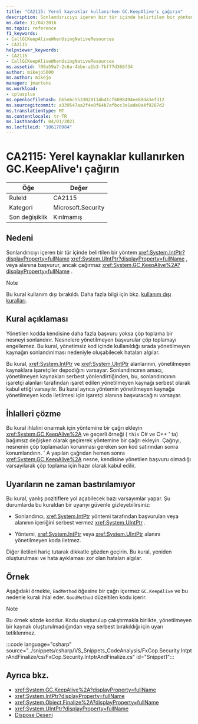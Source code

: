 ```yaml
---
title: "CA2115: Yerel kaynaklar kullanırken GC.KeepAlive'ı çağırın"
description: Sonlandırıcıyı içeren bir tür içinde belirtilen bir yöntem, System. IntPtr veya System. UIntPtr alanına başvurur ancak System. GC. KeepAlive çağırmaz.
ms.date: 11/04/2016
ms.topic: reference
f1_keywords:
- CallGCKeepAliveWhenUsingNativeResources
- CA2115
helpviewer_keywords:
- CA2115
- CallGCKeepAliveWhenUsingNativeResources
ms.assetid: f00a59a7-2c6a-4bbe-a1b3-7bf77d366f34
author: mikejo5000
ms.author: mikejo
manager: jmartens
ms.workload:
- cplusplus
ms.openlocfilehash: bb5ebc5533028114b41cf6098494ee88da3ef312
ms.sourcegitcommit: a339547aa2f4e0f64b7afbcc3e1ade0a4f9287d2
ms.translationtype: MT
ms.contentlocale: tr-TR
ms.lasthandoff: 04/01/2021
ms.locfileid: "106170984"
---
```

# <a name="ca2115-call-gckeepalive-when-using-native-resources"></a>CA2115: Yerel kaynaklar kullanırken GC.KeepAlive'ı çağırın

|Öğe|Değer|
|-|-|
|RuleId|CA2115|
|Kategori|Microsoft.Security|
|Son değişiklik|Kırılmamış|

## <a name="cause"></a>Nedeni
Sonlandırıcıyı içeren bir tür içinde belirtilen bir yöntem <xref:System.IntPtr?displayProperty=fullName> <xref:System.UIntPtr?displayProperty=fullName> , veya alanına başvurur, ancak çağırmaz <xref:System.GC.KeepAlive%2A?displayProperty=fullName> .

> [!NOTE]
> Bu kural kullanım dışı bırakıldı. Daha fazla bilgi için bkz. [kullanım dışı kuralları](fxcop-unported-deprecated-rules.md).

## <a name="rule-description"></a>Kural açıklaması

Yönetilen kodda kendisine daha fazla başvuru yoksa çöp toplama bir nesneyi sonlandırır. Nesnelere yönetilmeyen başvurular çöp toplamayı engellemez. Bu kural, yönetimsiz kod içinde kullanıldığı sırada yönetilmeyen kaynağın sonlandırılması nedeniyle oluşabilecek hataları algılar.

Bu kural, <xref:System.IntPtr> ve <xref:System.UIntPtr> alanlarının, yönetilmeyen kaynaklara işaretçiler depodığını varsayar. Sonlandırıcının amacı, yönetilmeyen kaynakları serbest yönlendirtiğinden, bu, sonlandırıcının işaretçi alanları tarafından işaret edilen yönetilmeyen kaynağı serbest olarak kabul ettiği varsayılır. Bu kural ayrıca yöntemin yönetilmeyen kaynağa yönetilmeyen koda iletilmesi için işaretçi alanına başvuracağını varsayar.

## <a name="how-to-fix-violations"></a>İhlalleri çözme

Bu kural ihlalini onarmak için yöntemine bir çağrı ekleyin <xref:System.GC.KeepAlive%2A> ve geçerli örneği ( `this` C# ve C++ ' ta) bağımsız değişken olarak geçirerek yöntemine bir çağrı ekleyin. Çağrıyı, nesnenin çöp toplamadan korunması gereken son kod satırından sonra konumlandırın. ' A yapılan çağrıdan hemen sonra <xref:System.GC.KeepAlive%2A> nesne, kendisine yönetilen başvuru olmadığı varsayılarak çöp toplama için hazır olarak kabul edilir.

## <a name="when-to-suppress-warnings"></a>Uyarıların ne zaman bastırılamıyor

Bu kural, yanlış pozitiflere yol açabilecek bazı varsayımlar yapar. Şu durumlarda bu kuraldan bir uyarıyı güvenle gizleyebilirsiniz:

- Sonlandırıcı, <xref:System.IntPtr> yöntemi tarafından başvurulan veya alanının içeriğini serbest vermez <xref:System.UIntPtr> .

- Yöntemi, <xref:System.IntPtr> veya <xref:System.UIntPtr> alanını yönetilmeyen koda iletmez.

Diğer iletileri hariç tutarak dikkatle gözden geçirin. Bu kural, yeniden oluşturulması ve hata ayıklaması zor olan hataları algılar.

## <a name="example"></a>Örnek

Aşağıdaki örnekte, `BadMethod` öğesine bir çağrı içermez `GC.KeepAlive` ve bu nedenle kuralı ihlal eder. `GoodMethod` düzeltilen kodu içerir.

> [!NOTE]
> Bu örnek sözde koddur. Kodu oluşturulup çalıştırmakla birlikte, yönetilmeyen bir kaynak oluşturulmadığından veya serbest bırakıldığı için uyarı tetiklenmez.

:::code language="csharp" source="../snippets/csharp/VS_Snippets_CodeAnalysis/FxCop.Security.IntptrAndFinalize/cs/FxCop.Security.IntptrAndFinalize.cs" id="Snippet1":::

## <a name="see-also"></a>Ayrıca bkz.

- <xref:System.GC.KeepAlive%2A?displayProperty=fullName>
- <xref:System.IntPtr?displayProperty=fullName>
- <xref:System.Object.Finalize%2A?displayProperty=fullName>
- <xref:System.UIntPtr?displayProperty=fullName>
- [Dispose Deseni](/dotnet/standard/design-guidelines/dispose-pattern)

